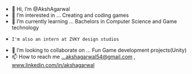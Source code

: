 - 👋 Hi, I’m @AkshAgarwal
- 👀 I’m interested in ... Creating and coding games
- 🌱 I’m currently learning ... Bachelors in Computer Science and Game technology 
-     I'm also an intern at ZVKY design studios
- 💞️ I’m looking to collaborate on ... Fun Game development projects(Unity)
- 📫 How to reach me ...akshagarwal54@gmail.com , www.linkedin.com/in/akshagarwal

<!---
AkshAgarwal/AkshAgarwal is a ✨ special ✨ repository because its `README.md` (this file) appears on your GitHub profile.
You can click the Preview link to take a look at your changes.
--->
